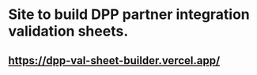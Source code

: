 # Site to build DPP partner integration validation sheets.

## https://dpp-val-sheet-builder.vercel.app/
